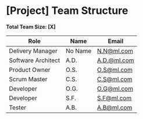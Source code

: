# [Project] Team Structure

**Total Team Size: [X]**

| Role               | Name   | Email   |
| ------------------ | ------ | ------- |
| Delivery Manager   | No Name | N.N@ml.com |
| Software Architect | A.D. | A.D.@ml.com |
| Product Owner      | O.S. | O.S@ml.com |
| Scrum Master       | C.S. | C.S@ml.com |
| Developer          | O.G. | O.G@ml.com |
| Developer          | S.F. | S.F@ml.com |
| Tester             | A.B. | A.B@ml.com |